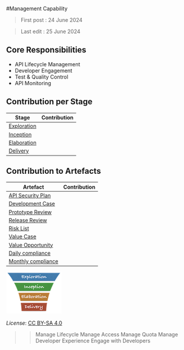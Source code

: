 #Management Capability

> First post : 24 June 2024

> Last edit : 25 June 2024

## Core Responsibilities
- API Lifecycle Management
- Developer Engagement
- Test & Quality Control
- API Monitoring

## Contribution per Stage
| Stage | Contribution |
| ----- | ------------ |
| [Exploration](/Stages/exploration.md) | |
| [Inception](/Stages/inception.md) | |
| [Elaboration](/Stages/elaboration.md) | |
| [Delivery](/Stages/delivery.md) | |

## Contribution to Artefacts
| Artefact | Contribution |
| ----- | ------------ |
| [API Security Plan](/Artefacts/sec-plan) | |
| [Development Case](/Artefacts/dev-case.md) | |
| [Prototype Review](/Artefacts/pro-review.md) | |
| [Release Review](/Artefacts/rel-review) | |
| [Risk List](/Artefacts/risklist.md) | |
| [Value Case](/Artefacts/val-case.md) | |
| [Value Opportunity](/Artefacts/val-oppo.md) | |
| [Daily compliance](/Artefacts/dailyCompliance.md) | |
| [Monthly compliance](/Artefacts/monthlyCompliance.md) | |

[<img src="/images/leanupLogo s.png" alt="drawing" class="center" width="150"/>](/Capabilities/overview.md)

*License*: [CC BY-SA 4.0](https://creativecommons.org/licenses/by-sa/4.0/deed.en)

>> Manage Lifecycle
>> Manage Access
>> Manage Quota
>> Manage Developer Experience
>> Engage with Developers